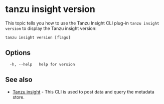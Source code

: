 # tanzu insight version

This topic tells you how to use the Tanzu Insight CLI plug-in 
`tanzu insight version` to display the Tanzu insight version:

```console
tanzu insight version [flags]
```

## <a id='options'></a>Options

```console
  -h, --help   help for version
```

## <a id='see-also'></a>See also

* [Tanzu insight](insight.md)	 - This CLI is used to post data and query the metadata store.
